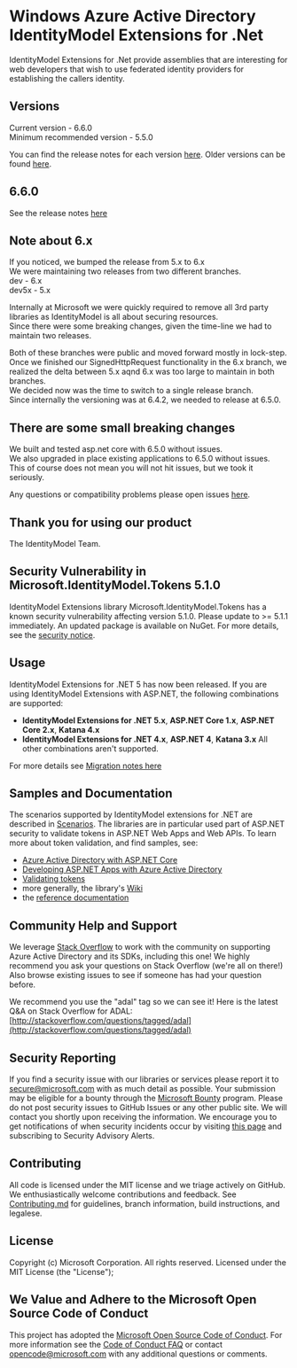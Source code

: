 Windows Azure Active Directory IdentityModel Extensions for .Net
===========

IdentityModel Extensions for .Net provide assemblies that are interesting for web developers that wish to use federated identity providers for establishing the callers identity.

## Versions
Current version - 6.6.0 \
Minimum recommended version - 5.5.0

You can find the release notes for each version [here](https://github.com/AzureAD/azure-activedirectory-identitymodel-extensions-for-dotnet/releases). Older versions can be found [here](https://github.com/AzureAD/azure-activedirectory-identitymodel-extensions-for-dotnet/wiki/Release-Notes).

## 6.6.0
See the release notes [here](https://github.com/AzureAD/azure-activedirectory-identitymodel-extensions-for-dotnet/releases/tag/6.6.0)

## Note about 6.x
If you noticed, we bumped the release from 5.x to 6.x\
We were maintaining two releases from two different branches.\
dev - 6.x\
dev5x - 5.x

Internally at Microsoft we were quickly required to remove all 3rd party libraries as IdentityModel is all about securing resources.\
Since there were some breaking changes, given the time-line we had to maintain two releases.

Both of these branches were public and moved forward mostly in lock-step.\
Once we finished our SignedHttpRequest functionality in the 6.x branch, we realized the delta between 5.x aqnd 6.x was too large to maintain in both branches.\
We decided now was the time to switch to a single release branch.\
Since internally the versioning was at 6.4.2, we needed to release at 6.5.0.

## There are some small breaking changes
We built and tested asp.net core with 6.5.0 without issues.\
We also upgraded in place existing applications to 6.5.0 without issues.\
This of course does not mean you will not hit issues, but we took it seriously.

Any questions or compatibility problems please open issues [here](https://github.com/AzureAD/azure-activedirectory-identitymodel-extensions-for-dotnet/issues?q=is%3Aissue+is%3Aopen+sort%3Aupdated-desc).

## Thank you for using our product
The IdentityModel Team.


## Security Vulnerability in Microsoft.IdentityModel.Tokens 5.1.0
IdentityModel Extensions library Microsoft.IdentityModel.Tokens has a known security vulnerability affecting version 5.1.0. Please update to >= 5.1.1 immediately. An updated package is available on NuGet. For more details, see the [security notice](https://github.com/AzureAD/azure-activedirectory-identitymodel-extensions-for-dotnet/blob/master/SECURITY_NOTICE.md).

## Usage
IdentityModel Extensions for .NET 5 has now been released. If you are using IdentityModel Extensions with ASP.NET, the following combinations are supported:
* **IdentityModel Extensions for .NET 5.x**, **ASP.NET Core 1.x**, **ASP.NET Core 2.x**, **Katana 4.x**
* **IdentityModel Extensions for .NET 4.x**, **ASP.NET 4**, **Katana 3.x**
All other combinations aren't supported.

For more details see [Migration notes here](https://github.com/AzureAD/azure-activedirectory-identitymodel-extensions-for-dotnet/wiki/Migrating-from-Katana-(OWIN)-3.x-to-4.x)

## Samples and Documentation

The scenarios supported by IdentityModel extensions for .NET are described in [Scenarios](https://github.com/AzureAD/azure-activedirectory-identitymodel-extensions-for-dotnet/wiki/scenarios). The libraries are in particular used part of ASP.NET security to validate tokens in ASP.NET Web Apps and Web APIs. To learn more about token validation, and find samples, see:

- [Azure Active Directory with ASP.NET Core](https://docs.microsoft.com/en-us/aspnet/core/security/authentication/azure-active-directory/?view=aspnetcore-2.1)
- [Developing ASP.NET Apps with Azure Active Directory](https://docs.microsoft.com/en-us/aspnet/identity/overview/getting-started/developing-aspnet-apps-with-windows-azure-active-directory)
- [Validating tokens](https://github.com/AzureAD/azure-activedirectory-identitymodel-extensions-for-dotnet/wiki/ValidatingTokens)
- more generally, the library's [Wiki](https://github.com/AzureAD/azure-activedirectory-identitymodel-extensions-for-dotnet/wiki)
- the [reference documentation](https://docs.microsoft.com/en-us/dotnet/api/overview/azure/activedirectory/client?view=azure-dotnet) 



## Community Help and Support

We leverage [Stack Overflow](http://stackoverflow.com/) to work with the community on supporting Azure Active Directory and its SDKs, including this one! We highly recommend you ask your questions on Stack Overflow (we're all on there!) Also browse existing issues to see if someone has had your question before. 

We recommend you use the "adal" tag so we can see it! Here is the latest Q&A on Stack Overflow for ADAL: [http://stackoverflow.com/questions/tagged/adal](http://stackoverflow.com/questions/tagged/adal)

## Security Reporting

If you find a security issue with our libraries or services please report it to [secure@microsoft.com](mailto:secure@microsoft.com) with as much detail as possible. Your submission may be eligible for a bounty through the [Microsoft Bounty](http://aka.ms/bugbounty) program. Please do not post security issues to GitHub Issues or any other public site. We will contact you shortly upon receiving the information. We encourage you to get notifications of when security incidents occur by visiting [this page](https://technet.microsoft.com/en-us/security/dd252948) and subscribing to Security Advisory Alerts.

## Contributing

All code is licensed under the MIT license and we triage actively on GitHub. We enthusiastically welcome contributions and feedback. See [Contributing.md](https://github.com/AzureAD/azure-activedirectory-identitymodel-extensions-for-dotnet/blob/master/Contributing.md) for guidelines, branch information, build instructions, and legalese. 


## License

Copyright (c) Microsoft Corporation.  All rights reserved. Licensed under the MIT License (the "License"); 

## We Value and Adhere to the Microsoft Open Source Code of Conduct

This project has adopted the [Microsoft Open Source Code of Conduct](https://opensource.microsoft.com/codeofconduct/). For more information see the [Code of Conduct FAQ](https://opensource.microsoft.com/codeofconduct/faq/) or contact [opencode@microsoft.com](mailto:opencode@microsoft.com) with any additional questions or comments.

